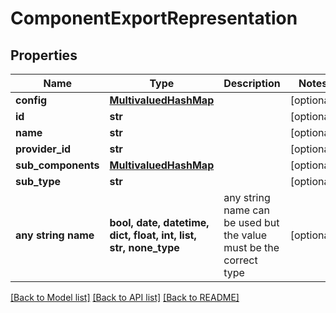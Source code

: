 # ComponentExportRepresentation


## Properties
Name | Type | Description | Notes
------------ | ------------- | ------------- | -------------
**config** | [**MultivaluedHashMap**](MultivaluedHashMap.md) |  | [optional] 
**id** | **str** |  | [optional] 
**name** | **str** |  | [optional] 
**provider_id** | **str** |  | [optional] 
**sub_components** | [**MultivaluedHashMap**](MultivaluedHashMap.md) |  | [optional] 
**sub_type** | **str** |  | [optional] 
**any string name** | **bool, date, datetime, dict, float, int, list, str, none_type** | any string name can be used but the value must be the correct type | [optional]

[[Back to Model list]](../README.md#documentation-for-models) [[Back to API list]](../README.md#documentation-for-api-endpoints) [[Back to README]](../README.md)


